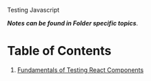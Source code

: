  Testing Javascript

 ***Notes can be found in Folder specific topics***.


<!-- START doctoc  -->
<!-- END doctoc -->


# Table of Contents

1. [Fundamentals of Testing React Components](./Testing_React_Components_Basic)
